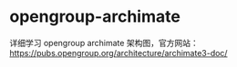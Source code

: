 # opengroup-archimate
详细学习 opengroup archimate 架构图，官方网站：https://pubs.opengroup.org/architecture/archimate3-doc/
